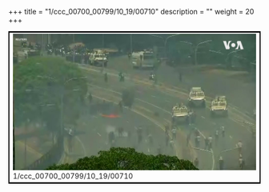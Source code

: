 +++
title = "1/ccc_00700_00799/10_19/00710"
description = ""
weight = 20
+++

<table style="border:2px solid black;max-width:800px;max-height:800px;" 
><tr><td>
<img class="center-fit-jpg"
src="/jpg_/aaa_20190430_NxaOmWaI8sI_00709.jpg">
1/ccc_00700_00799/10_19/00710
</img></td></tr></table>
